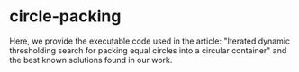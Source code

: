 # circle-packing
Here, we provide the executable code used in the article: "Iterated dynamic thresholding search for packing equal circles into a circular container" and the best known solutions found in our work. 
